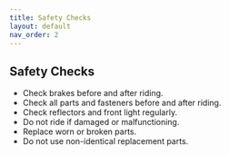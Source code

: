 ```yaml
---
title: Safety Checks 
layout: default
nav_order: 2
---
```

## Safety Checks 
* Check brakes before and after riding.
* Check all parts and fasteners before and after riding.
* Check reflectors and front light regularly.
* Do not ride if damaged or malfunctioning.
* Replace worn or broken parts.
* Do not use non-identical replacement parts.